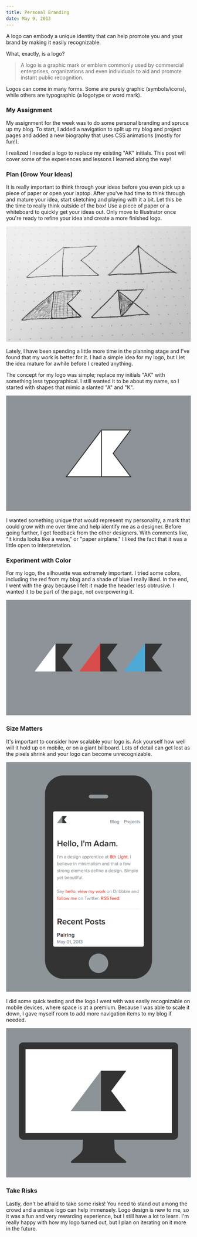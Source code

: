 ```yaml
---
title: Personal Branding
date: May 9, 2013
---
```

A logo can embody a unique identity that can help promote you and your brand by making it easily recognizable.

What, exactly, is a logo?

>A logo is a graphic mark or emblem commonly used by commercial enterprises, organizations and even individuals to aid and promote instant public recognition.

Logos can come in many forms. Some are purely graphic (symbols/icons), while others are typographic (a logotype or word mark).

### My Assignment

My assignment for the week was to do some personal branding and spruce up my blog. To start, I added a navigation to split up my blog and project pages and added a new biography that uses CSS animations (mostly for fun!).

I realized I needed a logo to replace my existing "AK" initials. This post will cover some of the experiences and lessons I learned along the way!

### Plan (Grow Your Ideas)

It is really important to think through your ideas before you even pick up a piece of paper or open your laptop. After you've had time to think through and mature your idea, start sketching and playing with it a bit. Let this be the time to really think outside of the box! Use a piece of paper or a whiteboard to quickly get your ideas out. Only move to Illustrator once you're ready to refine your idea and create a more finished logo.

![Logo Sketch](/assets/images/blog/branding/logo-sketch.jpg)

Lately, I have been spending a little more time in the planning stage and I've found that my work is better for it. I had a simple idea for my logo, but I let the idea mature for awhile before I created anything.

The concept for my logo was simple; replace my initials "AK" with something less typographical. I still wanted it to be about my name, so I started with shapes that mimic a slanted "A" and "K".

![Logo Outline](/assets/images/blog/branding/logo-outline.jpg)

I wanted something unique that would represent my personality, a mark that could grow with me over time and help identify me as a designer. Before going further, I got feedback from the other designers. With comments like, "it kinda looks like a wave," or "paper airplane." I liked the fact that it was a little open to interpretation.

### Experiment with Color

For my logo, the silhouette was extremely important. I tried some colors, including the red from my blog and a shade of blue I really liked. In the end, I went with the gray because I felt it made the header less obtrusive. I wanted it to be part of the page, not overpowering it.

![Logo Color](/assets/images/blog/branding/logo-color.jpg)

### Size Matters

It's important to consider how scalable your logo is. Ask yourself how well will it hold up on mobile, or on a giant billboard. Lots of detail can get lost as the pixels shrink and your logo can become unrecognizable.

![Logo Mobile](/assets/images/blog/branding/logo-mobile.jpg)

I did some quick testing and the logo I went with was easily recognizable on mobile devices, where space is at a premium. Because I was able to scale it down, I gave myself room to add more navigation items to my blog if needed.

![Logo Desktop](/assets/images/blog/branding/logo-desktop.jpg)

### Take Risks

Lastly, don't be afraid to take some risks! You need to stand out among the crowd and a unique logo can help immensely. Logo design is new to me, so it was a fun and very rewarding experience, but I still have a lot to learn. I'm really happy with how my logo turned out, but I plan on iterating on it more in the future.
